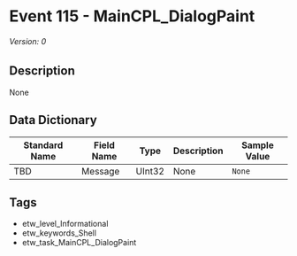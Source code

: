 # Event 115 - MainCPL_DialogPaint
###### Version: 0

## Description
None

## Data Dictionary
|Standard Name|Field Name|Type|Description|Sample Value|
|---|---|---|---|---|
|TBD|Message|UInt32|None|`None`|

## Tags
* etw_level_Informational
* etw_keywords_Shell
* etw_task_MainCPL_DialogPaint